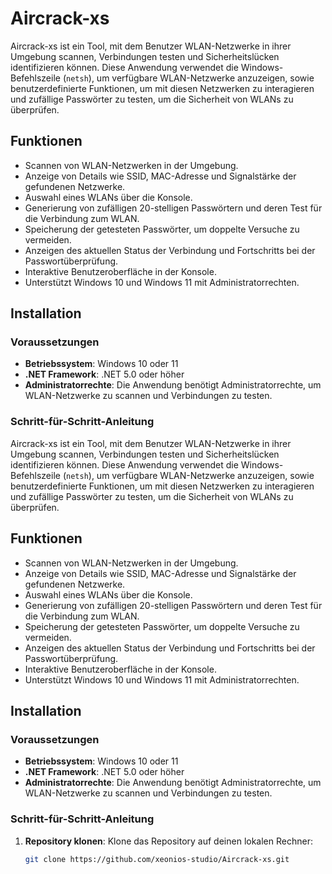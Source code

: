 # Aircrack-xs

Aircrack-xs ist ein Tool, mit dem Benutzer WLAN-Netzwerke in ihrer Umgebung scannen, Verbindungen testen und Sicherheitslücken identifizieren können. Diese Anwendung verwendet die Windows-Befehlszeile (`netsh`), um verfügbare WLAN-Netzwerke anzuzeigen, sowie benutzerdefinierte Funktionen, um mit diesen Netzwerken zu interagieren und zufällige Passwörter zu testen, um die Sicherheit von WLANs zu überprüfen.

## Funktionen

- Scannen von WLAN-Netzwerken in der Umgebung.
- Anzeige von Details wie SSID, MAC-Adresse und Signalstärke der gefundenen Netzwerke.
- Auswahl eines WLANs über die Konsole.
- Generierung von zufälligen 20-stelligen Passwörtern und deren Test für die Verbindung zum WLAN.
- Speicherung der getesteten Passwörter, um doppelte Versuche zu vermeiden.
- Anzeigen des aktuellen Status der Verbindung und Fortschritts bei der Passwortüberprüfung.
- Interaktive Benutzeroberfläche in der Konsole.
- Unterstützt Windows 10 und Windows 11 mit Administratorrechten.

## Installation

### Voraussetzungen

- **Betriebssystem**: Windows 10 oder 11
- **.NET Framework**: .NET 5.0 oder höher
- **Administratorrechte**: Die Anwendung benötigt Administratorrechte, um WLAN-Netzwerke zu scannen und Verbindungen zu testen.

### Schritt-für-Schritt-Anleitung

Aircrack-xs ist ein Tool, mit dem Benutzer WLAN-Netzwerke in ihrer Umgebung scannen, Verbindungen testen und Sicherheitslücken identifizieren können. Diese Anwendung verwendet die Windows-Befehlszeile (`netsh`), um verfügbare WLAN-Netzwerke anzuzeigen, sowie benutzerdefinierte Funktionen, um mit diesen Netzwerken zu interagieren und zufällige Passwörter zu testen, um die Sicherheit von WLANs zu überprüfen.

## Funktionen

- Scannen von WLAN-Netzwerken in der Umgebung.
- Anzeige von Details wie SSID, MAC-Adresse und Signalstärke der gefundenen Netzwerke.
- Auswahl eines WLANs über die Konsole.
- Generierung von zufälligen 20-stelligen Passwörtern und deren Test für die Verbindung zum WLAN.
- Speicherung der getesteten Passwörter, um doppelte Versuche zu vermeiden.
- Anzeigen des aktuellen Status der Verbindung und Fortschritts bei der Passwortüberprüfung.
- Interaktive Benutzeroberfläche in der Konsole.
- Unterstützt Windows 10 und Windows 11 mit Administratorrechten.

## Installation

### Voraussetzungen

- **Betriebssystem**: Windows 10 oder 11
- **.NET Framework**: .NET 5.0 oder höher
- **Administratorrechte**: Die Anwendung benötigt Administratorrechte, um WLAN-Netzwerke zu scannen und Verbindungen zu testen.

### Schritt-für-Schritt-Anleitung

1. **Repository klonen**:
   Klone das Repository auf deinen lokalen Rechner:

   ```bash
   git clone https://github.com/xeonios-studio/Aircrack-xs.git
